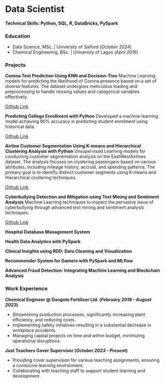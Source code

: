 # Data Scientist 
#### Technical Skills: Python, SQL, R, DataBricks, PySpark
### Education
- Data Science, MSc. | University of Salford (_October 2024_)
- Chemical Engineering, BSc. | University of Lagos (_April 2016_)

### Projects
**Corona Test Prediction Using KNN and Decision-Tree**
Machine Learning models for predicting the likelihood of Corona presence based on a set of diverse features. The dataset undergoes meticulous loading and preprocessing to handle missing values and categorical variables effectively.

[Github Link](https://github.com/Carsell/Corona-Test-Prediction-Using-KNN-and-Decision-Tree)

**Predicting College Enrollment with Python**
Developed a machine learning model achieving 90% accuracy in predicting student enrolment using historical data.

[Github Link](https://github.com/Carsell/Predicting-College-Enrollment-with-Python)

**Airline Customer Segmentation Using K-means and Hierarchical Clustering Analysis with Python**
Unsupervised Learning models for conducting customer segmentation analysis on the EastWestAirlines dataset. The analysis focuses on clustering passengers based on various attributes, including mileage history, accrual, and spending patterns. The primary goal is to identify distinct customer segments using K-means and Hierarchical clustering techniques.

[Github Link](https://github.com/Carsell/Airline-Customer-Segmentation-Using-K-means-Hierarchical-Clustering-Analysis-with-Python)

**Cyberbullying Detection and Mitigation using Text Mining and Sentiment Analysis**
Machine Learning techniques to inspect the pervasive issue of cyberbullying through advanced text mining and sentiment analysis techniques.

[Github Link](https://github.com/Carsell/Cyberbullying-Detection-and-Mitigation-using-Text-Mining-and-Sentiment-Analysis)

**Hospital Database Management System**


**Health Data Analytics with PySpark**

**Clinical Insights using RDD: Data Cleaning and Visualization**

**Recommender System for Gamers with PySpark and MLflow**

**Advanced Fraud Detection: Integrating Machine Learning and Blockchain Analysis**

### Work Experience
**Chemical Engineer @ Dangote Fertiliser Ltd. (_February 2018 - August 2023_)**
- Streamlining production processes, significantly increasing plant efficiency, and reducing costs.
- Implementing safety initiatives resulting in a substantial decrease in workplace accidents.
- Managing capital projects on time and within budget, minimizing operational disruptions.

**Just Teachers Cover Supervisor (_October 2023 - Present_)**
- Providing cover supervision for various teaching assignments, ensuring a conducive learning environment.
- Collaborating with teaching staff to support student learning and development.
